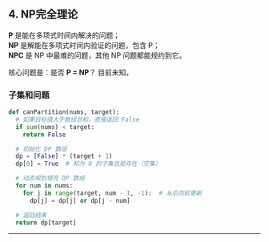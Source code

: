 ## **4. NP完全理论**

**P** 是能在多项式时间内解决的问题；  
**NP** 是解能在多项式时间内验证的问题，包含 P；  
**NPC** 是 NP 中最难的问题，其他 NP 问题都能规约到它。

核心问题是：是否 **P = NP**？ 目前未知。

### **子集和问题**

```python
def canPartition(nums, target):
  # 如果目标值大于数组总和，直接返回 False
  if sum(nums) < target:
    return False

  # 初始化 DP 数组
  dp = [False] * (target + 1)
  dp[0] = True  # 和为 0 的子集总是存在（空集）

  # 动态规划填充 DP 数组
  for num in nums:
    for j in range(target, num - 1, -1):  # 从后向前更新
      dp[j] = dp[j] or dp[j - num]

  # 返回结果
  return dp[target]
```

---